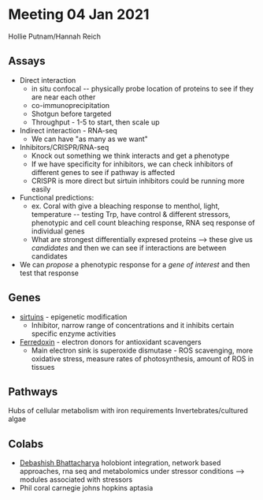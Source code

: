 # Meeting 04 Jan 2021
Hollie Putnam/Hannah Reich

## Assays
- Direct interaction
    - in situ confocal -- physically probe location of proteins to see if they are near each other
    - co-immunoprecipitation
    - Shotgun before targeted
    - Throughput - 1-5 to start, then scale up
- Indirect interaction - RNA-seq
    - We can have "as many as we want"
- Inhibitors/CRISPR/RNA-seq
    - Knock out something we think interacts and get a phenotype
    - If we have specificity for inhibitors, we can check inhibitors of different genes to see if pathway is affected
    - CRISPR is more direct but sirtuin inhibitors could be running more easily
- Functional predictions:
    - ex. Coral with give a bleaching response to menthol, light, temperature -- testing Trp, have control & different stressors, phenotypic and cell count bleaching response, RNA seq response of individual genes
    - What are strongest differentially expresed proteins --> these give us _candidates_ and then we can see if interactions are between candidates
- We can _propose_ a phenotypic response for a _gene of interest_ and then test that response

## Genes
- [sirtuins](https://en.wikipedia.org/wiki/Sirtuin) - epigenetic modification
    - Inhibitor, narrow range of concentrations and it inhibits certain specific enzyme activities
- [Ferredoxin](https://en.wikipedia.org/wiki/Ferredoxin) - electron donors for antioxidant scavengers
    - Main electron sink is superoxide dismutase - ROS scavenging, more oxidative stress, measure rates of photosynthesis, amount of ROS in tissues



## Pathways
Hubs of cellular metabolism with iron requirements
Invertebrates/cultured algae


## Colabs
- [Debashish Bhattacharya](https://bhattacharyalab.com/) holobiont integration, network based approaches, rna seq and metabolomics under stressor conditions --> modules associated with stressors
- Phil coral carnegie johns hopkins aptasia
